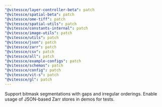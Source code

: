 ```yaml
---
"@vitessce/layer-controller-beta": patch
"@vitessce/spatial-beta": patch
"@vitessce/ome-tiff": patch
"@vitessce/spatial-utils": patch
"@vitessce/constants-internal": patch
"@vitessce/image-utils": patch
"@vitessce/utils": patch
"@vitessce/json": patch
"@vitessce/zarr": patch
"@vitessce/csv": patch
"@vitessce/all": patch
"@vitessce/example-configs": patch
"@vitessce/schemas": patch
"@vitessce/config": patch
"@vitessce/vit-s": patch
"@vitessce/gl": patch
---
```


Support bitmask segmentations with gaps and irregular orderings. Enable usage of JSON-based Zarr stores in demos for tests.
